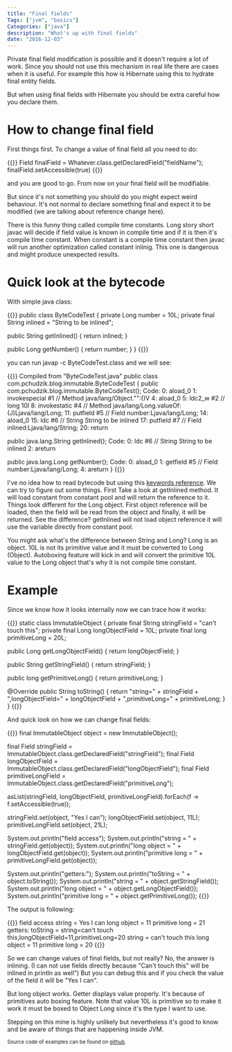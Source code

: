 ```yaml
---
title: "Final fields"
Tags: ["jvm", "basics"]
Categories: ["java"]
description: "What's up with final fields"
date: "2016-12-03"
---
```


Private final field modification is possible and it doesn't require a lot of work. Since you should
not use this mechanism in real life there are cases when it is useful. For example this how is
Hibernate using this to hydrate final entity fields.

But when using final fields with Hibernate you should be extra careful how you declare them.

<!--more-->

# How to change final field

First things first. To change a value of final field all you need to do:

{{<highlight java>}}
Field finalField = Whatever.class.getDeclaredField("fieldName");
finalField.setAccessible(true)
{{</highlight>}}

and you are good to go. From now on your final field will be modifiable.
 
But since it's not something you should do you might expect weird behaviour. It's not normal to
declare something final and expect it to be modified (we are talking about reference change here).

There is this funny thing called compile time constants. Long story short javac will decide if field
value is known in compile time and if it is then it's compile time constant. When constant is a
compile time constant then javac will run another optimization called constant inlinig. This one is
dangerous and might produce unexpected results.

# Quick look at the bytecode

With simple java class:

{{<highlight java>}}
public class ByteCodeTest {
  private Long number = 10L;
  private final String inlined = "String to be inlined";

  public String getInlined() {
    return inlined;
  }

  public Long getNumber() {
    return number;
 }
}
{{</highlight>}}

you can run javap -c ByteCodeTest.class and we will see:

{{<highlight text>}}
Compiled from "ByteCodeTest.java"
public class com.pchudzik.blog.immutable.ByteCodeTest {
  public com.pchudzik.blog.immutable.ByteCodeTest();
    Code:
       0: aload_0
       1: invokespecial #1                  // Method java/lang/Object."<init>":()V
       4: aload_0
       5: ldc2_w        #2                  // long 10l
       8: invokestatic  #4                  // Method java/lang/Long.valueOf:(J)Ljava/lang/Long;
      11: putfield      #5                  // Field number:Ljava/lang/Long;
      14: aload_0
      15: ldc           #6                  // String String to be inlined
      17: putfield      #7                  // Field inlined:Ljava/lang/String;
      20: return

  public java.lang.String getInlined();
    Code:
       0: ldc           #6                  // String String to be inlined
       2: areturn

  public java.lang.Long getNumber();
    Code:
       0: aload_0
       1: getfield      #5                  // Field number:Ljava/lang/Long;
       4: areturn
}
{{</highlight>}}

I've no idea how to read bytecode but using this [keywords
reference](https://en.wikipedia.org/wiki/Java_bytecode_instruction_listings). We can try to figure
out some things. First Take a look at getInlined method. It will load constant from constant pool
and will return the reference to it. Things look different for the Long object. First object
reference will be loaded, then the field will be read from the object and finally, it will be
returned. See the difference? getInlined will not load object reference it will use the variable
directly from constant pool.

You might ask what's the difference between String and Long? Long is an object. 10L is not its
primitive value and it must be converted to Long (Object). Autoboxing feature will kick in and will
convert the primitive 10L value to the Long object that's why it is not compile time constant.

# Example

Since we know how it looks internally now we can trace how it works:

{{<highlight java>}}
static class ImmutableObject {
  private final String stringField = "can't touch this";
  private final Long longObjectField = 10L;
  private final long primitiveLong = 20L;

  public Long getLongObjectField() {
    return longObjectField;
  }

  public String getStringField() {
    return stringField;
  }

  public long getPrimitiveLong() {
    return primitiveLong;
  }

  @Override
  public String toString() {
    return "string=" + stringField + ",longObjectField=" + longObjectField + ",primitiveLong=" + primitiveLong;
  }
}
{{</highlight>}}

And quick look on how we can change final fields:

{{<highlight java>}}
final ImmutableObject object = new ImmutableObject();

final Field stringField = ImmutableObject.class.getDeclaredField("stringField");
final Field longObjectField = ImmutableObject.class.getDeclaredField("longObjectField");
final Field primitiveLongField = ImmutableObject.class.getDeclaredField("primitiveLong");

asList(stringField, longObjectField, primitiveLongField).forEach(f -> f.setAccessible(true));

stringField.set(object, "Yes I can");
longObjectField.set(object, 11L);
primitiveLongField.set(object, 21L);

System.out.println("field access");
System.out.println("string         = " + stringField.get(object));
System.out.println("long object    = " + longObjectField.get(object));
System.out.println("primitive long = " + primitiveLongField.get(object));

System.out.println("getters:");
System.out.println("toString       = " + object.toString());
System.out.println("string         = " + object.getStringField());
System.out.println("long object    = " + object.getLongObjectField());
System.out.println("primitive long = " + object.getPrimitiveLong());
{{</highlight>}}

The output is following:

{{<highlight text>}}
field access
string         = Yes I can
long object    = 11
primitive long = 21
getters:
toString       = string=can't touch this,longObjectField=11,primitiveLong=20
string         = can't touch this
long object    = 11
primitive long = 20
{{</highlight>}}

So we can change values of final fields, but not really? No, the answer is inlining. (I can not use
fields directly because "Can't touch this" will be inlined in println as well") But you can debug
this and if you check the value of the field it will be "Yes I can".

But long object works. Getter displays value properly. It's because of primitives auto boxing
feature. Note that value 10L is primitive so to make it work it must be boxed to Object Long since
it's the type I want to use.

Stepping on this mine is highly unlikely but nevertheless it's good to know and be aware of things
that are happening inside JVM.

<small>Source code of examples can be found on
[github](https://github.com/pchudzik/blog-example-final-fields).</small>
